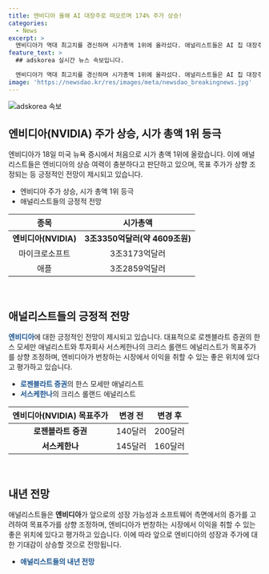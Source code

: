 ```yaml
---
title: 엔비디아 올해 AI 대장주로 떠오르며 174% 주가 상승!
categories:
  - News
excerpt: >
  엔비디아가 역대 최고치를 경신하며 시가총액 1위에 올라섰다. 애널리스트들은 AI 칩 대장주로 지목하며 목표주가를 상향 조정했다. 엔비디아의 주가 상승으로 시가총액은 3조3350억달러로 마이크로소프트와 애플을 제쳤다. 엔비디아의 상승 여력과 소프트웨어 매출 증가에 대한 전망이 긍정적이며, 목표주가 상향 및 투자 기회 강조하는 분석이 나왔다. 500억 달러 남짓한 시총 차이로 앞으로의 세계 1위 경쟁이 더욱 흥미롭게 전개될 것으로 전망된다.
feature_text: >
  ## adskorea 실시간 뉴스 속보입니다.

  엔비디아가 역대 최고치를 경신하며 시가총액 1위에 올라섰다. 애널리스트들은 AI 칩 대장주로 지목하며 목표주가를 상향 조정했다. 엔비디아의 주가 상승으로 시가총액은 3조3350억달러로 마이크로소프트와 애플을 제쳤다. 엔비디아의 상승 여력과 소프트웨어 매출 증가에 대한 전망이 긍정적이며, 목표주가 상향 및 투자 기회 강조하는 분석이 나왔다. 500억 달러 남짓한 시총 차이로 앞으로의 세계 1위 경쟁이 더욱 흥미롭게 전개될 것으로 전망된다.
image: 'https://newsdao.kr/res/images/meta/newsdao_breakingnews.jpg'
---
```


<p><img src="https://newsdao.kr/res/images/meta/newsdao_breakingnews.jpg" alt="adskorea 속보" /></p>

<h2 data-ke-size="size26">엔비디아(NVIDIA) 주가 상승, 시가 총액 1위 등극</h2>

<p data-ke-size="size16">엔비디아가 18일 미국 뉴욕 증시에서 처음으로 시가 총액 1위에 올랐습니다. 이에 애널리스트들은 엔비디아의 상승 여력이 충분하다고 판단하고 있으며, 목표 주가가 상향 조정되는 등 긍정적인 전망이 제시되고 있습니다.</p>

<ul>
<li>엔비디아 주가 상승, 시가 총액 1위 등극</li>
<li>애널리스트들의 긍정적 전망</li>
</ul>

<table>
<thead>
<tr>
<th style="text-align: center;">종목</th>
<th style="text-align: center;">시가총액</th>
</tr>
</thead>
<tbody>
<tr>
<td style="text-align: center;"><b>엔비디아(NVIDIA)</b></td>
<td style="text-align: center;"><b>3조3350억달러(약 4609조원)</b></td>
</tr>
<tr>
<td style="text-align: center;">마이크로소프트</td>
<td style="text-align: center;">3조3173억달러</td>
</tr>
<tr>
<td style="text-align: center;">애플</td>
<td style="text-align: center;">3조2859억달러</td>
</tr>
</tbody>
</table>

<p data-ke-size="size16">&nbsp;</p>

<h2 data-ke-size="size26">애널리스트들의 긍정적 전망</h2>

<p data-ke-size="size16"><b><span style="color: #1a5490;">엔비디아</span></b>에 대한 긍정적인 전망이 제시되고 있습니다. 대표적으로 로젠블라트 증권의 한스 모세만 애널리스트와 투자회사 서스케한나의 크리스 롤랜드 에널리스트가 목표주가를 상향 조정하며, 엔비디아가 번창하는 시장에서 이익을 취할 수 있는 좋은 위치에 있다고 평가하고 있습니다.</p>

<ul>
<li><b><span style="color: #1a5490;">로젠블라트 증권</span></b>의 한스 모세만 애널리스트</li>
<li><b><span style="color: #1a5490;">서스케한나</span></b>의 크리스 롤랜드 에널리스트</li>
</ul>

<table>
<thead>
<tr>
<th style="text-align: center;">엔비디아(NVIDIA) 목표주가</th>
<th style="text-align: center;">변경 전</th>
<th style="text-align: center;">변경 후</th>
</tr>
</thead>
<tbody>
<tr>
<td style="text-align: center;"><b>로젠블라트 증권</b></td>
<td style="text-align: center;">140달러</td>
<td style="text-align: center;">200달러</td>
</tr>
<tr>
<td style="text-align: center;"><b>서스케한나</b></td>
<td style="text-align: center;">145달러</td>
<td style="text-align: center;">160달러</td>
</tr>
</tbody>
</table>

<p data-ke-size="size16">&nbsp;</p>

<h2 data-ke-size="size26">내년 전망</h2>

<p data-ke-size="size16">애널리스트들은 <b>엔비디아</b>가 앞으로의 성장 가능성과 소프트웨어 측면에서의 증가를 고려하여 목표주가를 상향 조정하며, 엔비디아가 번창하는 시장에서 이익을 취할 수 있는 좋은 위치에 있다고 평가하고 있습니다. 이에 따라 앞으로 엔비디아의 성장과 주가에 대한 기대감이 상승할 것으로 전망됩니다.</p>

<ul>
<li><b><span style="color: #1a5490;">애널리스트들의 내년 전망</span></b></li>
</ul>

